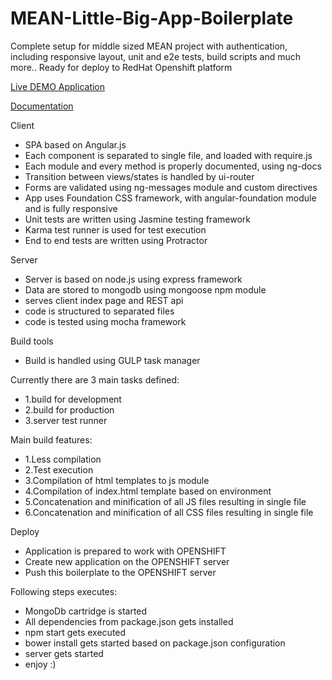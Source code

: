 # MEAN-Little-Big-App-Boilerplate
Complete setup for middle sized MEAN project with authentication, including responsive layout, unit and e2e tests, build scripts and much more.. Ready for deploy to RedHat Openshift platform  

[Live DEMO Application](http://best-meanman.rhcloud.com/)

[Documentation](http://best-meanman.rhcloud.com/docs)

Client 
- SPA based on Angular.js
- Each component is separated to single file, and loaded with require.js
- Each module and every method is properly documented, using ng-docs
- Transition between views/states is handled by ui-router
- Forms are validated using ng-messages module and custom directives
- App uses Foundation CSS framework, with angular-foundation module and is fully responsive
- Unit tests are written using Jasmine testing framework
- Karma test runner is used for test execution
- End to end tests are written using Protractor

Server
- Server is based on node.js using express framework
- Data are stored to mongodb using mongoose npm module
- serves client index page and REST api
- code is structured to separated files
- code is tested using mocha framework

Build tools
- Build is handled using GULP task manager

Currently there are 3 main tasks defined:
- 1.build for development
- 2.build for production
- 3.server test runner 

Main build features:
- 1.Less compilation
- 2.Test execution
- 3.Compilation of html templates to js module
- 4.Compilation of index.html template based on environment
- 5.Concatenation and minification of all JS files resulting in single file
- 6.Concatenation and minification of all CSS files resulting in single file

Deploy
- Application is prepared to work with OPENSHIFT
- Create new application on the OPENSHIFT server
- Push this boilerplate to the OPENSHIFT server

Following steps executes:
- MongoDb cartridge is started
- All dependencies from package.json gets installed
- npm start gets executed
- bower install gets started based on package.json configuration
- server gets started
- enjoy :)
